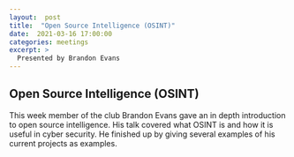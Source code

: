```yaml
---
layout:  post
title:  "Open Source Intelligence (OSINT)"
date:  2021-03-16 17:00:00
categories: meetings
excerpt: > 
  Presented by Brandon Evans 
---
```




Open Source Intelligence (OSINT)
------------- 
This week member of the club Brandon Evans gave an in depth introduction to open source intelligence. His talk covered what OSINT is and how it is useful in cyber security. He finished up by giving several examples of his current projects as examples.
